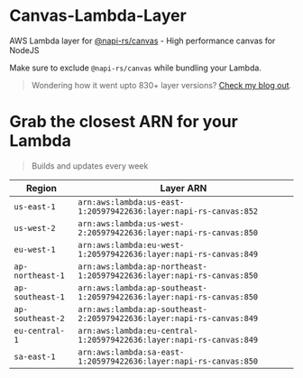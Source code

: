 # Canvas-Lambda-Layer

AWS Lambda layer for [@napi-rs/canvas](https://github.com/Brooooooklyn/canvas) - High performance canvas for NodeJS

Make sure to exclude `@napi-rs/canvas` while bundling your Lambda.

> Wondering how it went upto 830+ layer versions? [Check my blog out](https://learnaws.io/blog/lambda-layer-recursion).

# Grab the closest ARN for your Lambda
> Builds and updates every week

| Region | Layer ARN |
| ------ | --------- |
|`us-east-1`|`arn:aws:lambda:us-east-1:205979422636:layer:napi-rs-canvas:852`|
|`us-west-2`|`arn:aws:lambda:us-west-2:205979422636:layer:napi-rs-canvas:850`|
|`eu-west-1`|`arn:aws:lambda:eu-west-1:205979422636:layer:napi-rs-canvas:849`|
|`ap-northeast-1`|`arn:aws:lambda:ap-northeast-1:205979422636:layer:napi-rs-canvas:850`|
|`ap-southeast-1`|`arn:aws:lambda:ap-southeast-1:205979422636:layer:napi-rs-canvas:850`|
|`ap-southeast-2`|`arn:aws:lambda:ap-southeast-2:205979422636:layer:napi-rs-canvas:849`|
|`eu-central-1`|`arn:aws:lambda:eu-central-1:205979422636:layer:napi-rs-canvas:849`|
|`sa-east-1`|`arn:aws:lambda:sa-east-1:205979422636:layer:napi-rs-canvas:850`|
